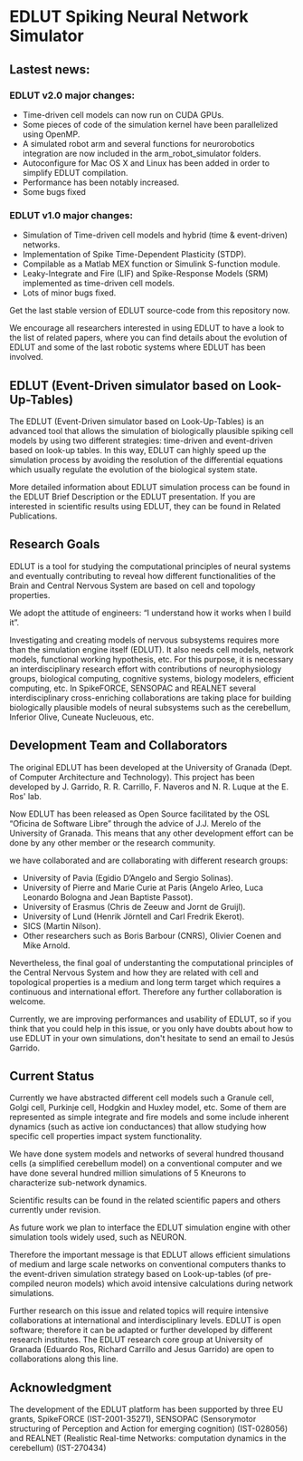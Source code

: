 # EDLUT Spiking Neural Network Simulator

## Lastest news:

### EDLUT v2.0 major changes:
* Time-driven cell models can now run on CUDA GPUs.
* Some pieces of code of the simulation kernel have been parallelized using OpenMP. 
* A simulated robot arm and several functions for neurorobotics integration are now included in the arm_robot_simulator folders. 
* Autoconfigure for Mac OS X and Linux has been added in order to simplify EDLUT compilation. 
* Performance has been notably increased. 
* Some bugs fixed

### EDLUT v1.0 major changes: 
* Simulation of Time-driven cell models and hybrid (time & event-driven) networks. 
* Implementation of Spike Time-Dependent Plasticity (STDP). 
* Compilable as a Matlab MEX function or Simulink S-function module. 
* Leaky-Integrate and Fire (LIF) and Spike-Response Models (SRM) implemented as time-driven cell models. 
* Lots of minor bugs fixed.

Get the last stable version of EDLUT source-code from this repository now.

We encourage all researchers interested in using EDLUT to have a look to the list of related papers, where you can find details about the evolution of EDLUT and some of the last robotic systems where EDLUT has been involved.

## EDLUT (Event-Driven simulator based on Look-Up-Tables)

The EDLUT (Event-Driven simulator based on Look-Up-Tables) is an advanced tool that allows the simulation of biologically plausible spiking cell models by using two different strategies: time-driven and event-driven based on look-up tables. In this way, EDLUT can highly speed up the simulation process by avoiding the resolution of the differential equations which usually regulate the evolution of the biological system state.

More detailed information about EDLUT simulation process can be found in the EDLUT Brief Description or the EDLUT presentation. If you are interested in scientific results using EDLUT, they can be found in Related Publications.

## Research Goals

EDLUT is a tool for studying the computational principles of neural systems and eventually contributing to reveal how different functionalities of the Brain and Central Nervous System are based on cell and topology properties.

We adopt the attitude of engineers: “I understand how it works when I build it”.

Investigating and creating models of nervous subsystems requires more than the simulation engine itself (EDLUT). It also needs cell models, network models, functional working hypothesis, etc. For this purpose, it is necessary an interdisciplinary research effort with contributions of neurophysiology groups, biological computing, cognitive systems, biology modelers, efficient computing, etc. In SpikeFORCE, SENSOPAC and REALNET several interdisciplinary cross-enriching collaborations are taking place for building biologically plausible models of neural subsystems such as the cerebellum, Inferior Olive, Cuneate Nucleuous, etc.

## Development Team and Collaborators

The original EDLUT has been developed at the University of Granada (Dept. of Computer Architecture and Technology). This project has been developed by J. Garrido, R. R. Carrillo, F. Naveros and N. R. Luque at the E. Ros' lab.

Now EDLUT has been released as Open Source facilitated by the OSL “Oficina de Software Libre” through the advice of J.J. Merelo of the University of Granada. This means that any other development effort can be done by any other member or the research community.

we have collaborated and are collaborating with different research groups: 
* University of Pavia (Egidio D’Angelo and Sergio Solinas). 
* University of Pierre and Marie Curie at Paris (Angelo Arleo, Luca Leonardo Bologna and Jean Baptiste Passot). 
* University of Erasmus (Chris de Zeeuw and Jornt de Gruijl). 
* University of Lund (Henrik Jörntell and Carl Fredrik Ekerot). 
* SICS (Martin Nilson). 
* Other researchers such as Boris Barbour (CNRS), Olivier Coenen and Mike Arnold.

Nevertheless, the final goal of understanting the computational principles of the Central Nervous System and how they are related with cell and topological properties is a medium and long term target which requires a continuous and international effort. Therefore any further collaboration is welcome.

Currently, we are improving performances and usability of EDLUT, so if you think that you could help in this issue, or you only have doubts about how to use EDLUT in your own simulations, don't hesitate to send an email to Jesús Garrido.

## Current Status

Currently we have abstracted different cell models such a Granule cell, Golgi cell, Purkinje cell, Hodgkin and Huxley model, etc. Some of them are represented as simple integrate and fire models and some include inherent dynamics (such as active ion conductances) that allow studying how specific cell properties impact system functionality.

We have done system models and networks of several hundred thousand cells (a simplified cerebellum model) on a conventional computer and we have done several hundred million simulations of 5 Kneurons to characterize sub-network dynamics.

Scientific results can be found in the related scientific papers and others currently under revision.

As future work we plan to interface the EDLUT simulation engine with other simulation tools widely used, such as NEURON.

Therefore the important message is that EDLUT allows efficient simulations of medium and large scale networks on conventional computers thanks to the event-driven simulation strategy based on Look-up-tables (of pre-compiled neuron models) which avoid intensive calculations during network simulations.

Further research on this issue and related topics will require intensive collaborations at international and interdisciplinary levels. EDLUT is open software; therefore it can be adapted or further developed by different research institutes. The EDLUT research core group at University of Granada (Eduardo Ros, Richard Carrillo and Jesus Garrido) are open to collaborations along this line.

## Acknowledgment

The development of the EDLUT platform has been supported by three EU grants, SpikeFORCE (IST-2001-35271), SENSOPAC (Sensorymotor structuring of Perception and Action for emerging cognition) (IST-028056) and REALNET (Realistic Real-time Networks: computation dynamics in the cerebellum) (IST-270434)

